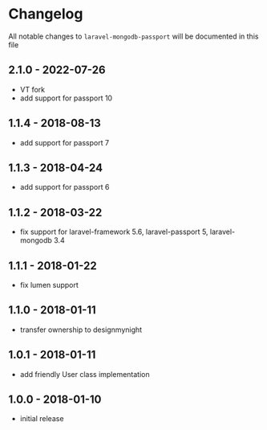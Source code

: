 # Changelog

All notable changes to `laravel-mongodb-passport` will be documented in this file

## 2.1.0 - 2022-07-26
- VT fork
- add support for passport 10

## 1.1.4 - 2018-08-13
- add support for passport 7

## 1.1.3 - 2018-04-24
- add support for passport 6

## 1.1.2 - 2018-03-22
- fix support for laravel-framework 5.6, laravel-passport 5, laravel-mongodb 3.4

## 1.1.1 - 2018-01-22
- fix lumen support

## 1.1.0 - 2018-01-11
- transfer ownership to designmynight

## 1.0.1 - 2018-01-11
- add friendly User class implementation 

## 1.0.0 - 2018-01-10
- initial release
